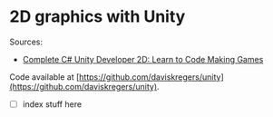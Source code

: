# 2D graphics with Unity

Sources:
- [Complete C# Unity Developer 2D: Learn to Code Making Games](https://www.udemy.com/unitycourse/)

Code available at [https://github.com/daviskregers/unity](https://github.com/daviskregers/unity).

- [ ] index stuff here